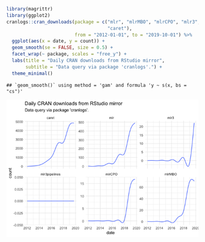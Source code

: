
``` r
library(magrittr)
library(ggplot2)
cranlogs::cran_downloads(package = c("mlr", "mlrMBO", "mlrCPO", "mlr3", "mlr3pipelines",
                                     "caret"), 
                         from = "2012-01-01", to = "2019-10-01") %>% 
  ggplot(aes(x = date, y = count)) + 
  geom_smooth(se = FALSE, size = 0.5) +
  facet_wrap(~ package, scales = "free_y") +
  labs(title = "Daily CRAN downloads from RStudio mirror", 
       subtitle = "Data query via package 'cranlogs'.") +
  theme_minimal()
```

    ## `geom_smooth()` using method = 'gam' and formula 'y ~ s(x, bs = "cs")'

![](README_files/figure-gfm/unnamed-chunk-1-1.png)<!-- -->
